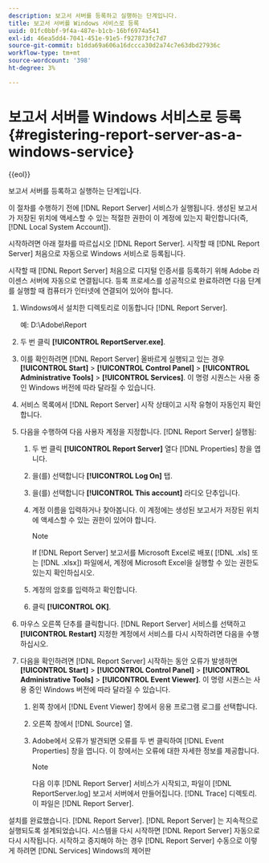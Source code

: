 ```yaml
---
description: 보고서 서버를 등록하고 실행하는 단계입니다.
title: 보고서 서버를 Windows 서비스로 등록
uuid: 01fc0bbf-9f4a-487e-b1cb-16bf6974a541
exl-id: 46ea5dd4-7041-451e-91e5-f927873fc7d7
source-git-commit: b1dda69a606a16dccca30d2a74c7e63dbd27936c
workflow-type: tm+mt
source-wordcount: '398'
ht-degree: 3%

---
```


# 보고서 서버를 Windows 서비스로 등록{#registering-report-server-as-a-windows-service}

{{eol}}

보고서 서버를 등록하고 실행하는 단계입니다.

이 절차를 수행하기 전에 [!DNL Report Server] 서비스가 실행됩니다. 생성된 보고서가 저장된 위치에 액세스할 수 있는 적절한 권한이 이 계정에 있는지 확인합니다(즉, [!DNL Local System Account]).

시작하려면 아래 절차를 따르십시오 [!DNL Report Server]. 시작할 때 [!DNL Report Server] 처음으로 자동으로 Windows 서비스로 등록됩니다.

시작할 때 [!DNL Report Server] 처음으로 디지털 인증서를 등록하기 위해 Adobe 라이센스 서버에 자동으로 연결됩니다. 등록 프로세스를 성공적으로 완료하려면 다음 단계를 실행할 때 컴퓨터가 인터넷에 연결되어 있어야 합니다.

1. Windows에서 설치한 디렉토리로 이동합니다 [!DNL Report Server].

   예: D:\Adobe\Report

1. 두 번 클릭 **[!UICONTROL ReportServer.exe]**.
1. 이를 확인하려면 [!DNL Report Server] 올바르게 실행되고 있는 경우 **[!UICONTROL Start]** > **[!UICONTROL Control Panel]** > **[!UICONTROL Administrative Tools]** > **[!UICONTROL Services]**. 이 명령 시퀀스는 사용 중인 Windows 버전에 따라 달라질 수 있습니다.
1. 서비스 목록에서 [!DNL Report Server] 시작 상태이고 시작 유형이 자동인지 확인합니다.
1. 다음을 수행하여 다음 사용자 계정을 지정합니다. [!DNL Report Server] 실행됨:

   1. 두 번 클릭 **[!UICONTROL Report Server]** 열다 [!DNL Properties] 창을 엽니다.

   1. 을(를) 선택합니다 **[!UICONTROL Log On]** 탭.
   1. 을(를) 선택합니다 **[!UICONTROL This account]** 라디오 단추입니다.
   1. 계정 이름을 입력하거나 찾아봅니다. 이 계정에는 생성된 보고서가 저장된 위치에 액세스할 수 있는 권한이 있어야 합니다.

      >[!NOTE]
      >
      >If [!DNL Report Server] 보고서를 Microsoft Excel로 배포( [!DNL .xls] 또는 [!DNL .xlsx]) 파일에서, 계정에 Microsoft Excel을 실행할 수 있는 권한도 있는지 확인하십시오.

   1. 계정의 암호를 입력하고 확인합니다.
   1. 클릭 **[!UICONTROL OK]**.

1. 마우스 오른쪽 단추를 클릭합니다. [!DNL Report Server] 서비스를 선택하고 **[!UICONTROL Restart]** 지정한 계정에서 서비스를 다시 시작하려면 다음을 수행하십시오.
1. 다음을 확인하려면 [!DNL Report Server] 시작하는 동안 오류가 발생하면 **[!UICONTROL Start]** > **[!UICONTROL Control Panel]** > **[!UICONTROL Administrative Tools]** > **[!UICONTROL Event Viewer]**. 이 명령 시퀀스는 사용 중인 Windows 버전에 따라 달라질 수 있습니다.

   1. 왼쪽 창에서 [!DNL Event Viewer] 창에서 응용 프로그램 로그를 선택합니다.
   1. 오른쪽 창에서 [!DNL Source] 열.
   1. Adobe에서 오류가 발견되면 오류를 두 번 클릭하여 [!DNL Event Properties] 창을 엽니다. 이 창에서는 오류에 대한 자세한 정보를 제공합니다.

      >[!NOTE]
      >
      >다음 이후 [!DNL Report Server] 서비스가 시작되고, 파일이 [!DNL ReportServer.log] 보고서 서버에서 만들어집니다. [!DNL Trace] 디렉토리. 이 파일은 [!DNL Report Server].

설치를 완료했습니다. [!DNL Report Server]. [!DNL Report Server] 는 지속적으로 실행되도록 설계되었습니다. 시스템을 다시 시작하면 [!DNL Report Server] 자동으로 다시 시작됩니다. 시작하고 중지해야 하는 경우 [!DNL Report Server] 수동으로 이렇게 하려면 [!DNL Services] Windows의 제어판
